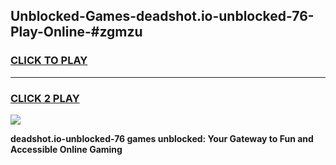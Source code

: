 
## Unblocked-Games-deadshot.io-unblocked-76-Play-Online-#zgmzu
<h3>
<a href="https://premium.freeplayer.one?title=deadshot.io-unblocked-76&ref=27F">CLICK TO PLAY</a></h3>
<hr>

<h3>
<a href="https://premium.freeplayer.one?title=deadshot.io-unblocked-76&ref=27F">CLICK 2 PLAY</a>
  
</h3>

<a href="https://premium.freeplayer.one?title=deadshot.io-unblocked-76&ref=27F"><img src="https://clearcache.store/games.png"></a>


**deadshot.io-unblocked-76 games unblocked: Your Gateway to Fun and Accessible Online Gaming**
